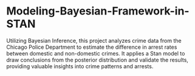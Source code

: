 # Modeling-Bayesian-Framework-in-STAN
Utilizing Bayesian Inference, this project analyzes crime data from the Chicago Police Department to estimate the difference in arrest rates between domestic and non-domestic crimes. It applies a Stan model to draw conclusions from the posterior distribution and validate the results, providing valuable insights into crime patterns and arrests.
